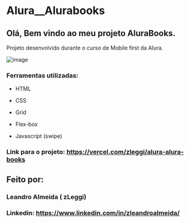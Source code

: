 # Alura__Alurabooks

## Olá, Bem vindo ao meu projeto AluraBooks.

Projeto desenvolvido durante o curso de Mobile first da Alura.


![image](https://github.com/zLeggi/Alura__AluraBooks/assets/132202776/36516356-175d-4d28-a6e8-97cb4ca7a716)


### Ferramentas utilizadas:

* HTML

* CSS

* Grid

* Flex-box

* Javascript (swipe)

### Link para o projeto: https://vercel.com/zleggi/alura-alura-books

## Feito por:
### Leandro Almeida ( zLeggi)
### Linkedin: https://www.linkedin.com/in/zleandroalmeida/
